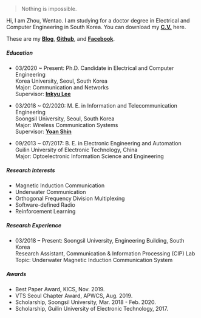 

> Nothing is impossible.


Hi, I am Zhou, Wentao. I am studying for a doctor degree in Electrical and Computer Engineering in South Korea. You can download my [**C.V.**](https://drive.google.com/file/d/1XC0KFD3qtjA2Au6OFI6xEUq6c7_mIs_x/view?usp=sharing) here. 

These are my [**Blog**](https://wentaozhou.cn), [**Github**](http://github.com/zhouwt612), and [**Facebook**](https://www.facebook.com/zhouwentao612).

##### Education
- 03/2020 ~ Present: Ph.D. Candidate in Electrical and Computer Engineering  
  Korea University, Seoul, South Korea  
  Major: Communication and Networks  
  Supervisor: [**Inkyu Lee**](https://ieeexplore.ieee.org/author/37279664500)
  
- 03/2018 ~ 02/2020: M. E. in Information and Telecommunication Engineering  
  Soongsil University, Seoul, South Korea  
  Major: Wireless Communication Systems  
  Supervisor: [**Yoan Shin**](https://ieeexplore.ieee.org/author/37279496500)  
  
- 09/2013 ~ 07/2017: B. E. in Electronic Engineering and Automation  
  Guilin University of Electronic Technology, China  
  Major: Optoelectronic Information Science and Engineering  

##### Research Interests

- Magnetic Induction Communication
- Underwater Communication
- Orthogonal Frequency Division Multiplexing
- Software-defined Radio
- Reinforcement Learning

##### Research Experience

- 03/2018 – Present: Soongsil University, Engineering Building, South Korea  
  Research Assistant, Communication & Information Processing (CIP) Lab  
  Topic: Underwater Magnetic Induction Communication System  

##### Awards
- Best Paper Award, KICS, Nov. 2019.
- VTS Seoul Chapter Award, APWCS, Aug. 2019.
- Scholarship, Soongsil University, Mar. 2018 - Feb. 2020.
- Scholarship, Guilin University of Electronic Technology, 2017.
